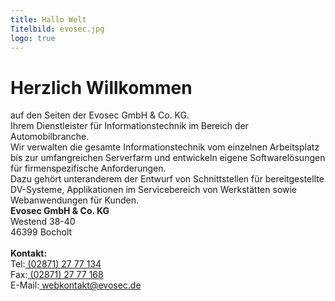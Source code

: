 ```yaml
---
title: Hallo Welt
Titelbild: evosec.jpg
logo: true
---
```

<div class="row">
<div class="col-md-6 offset-md-1 abstand">
<h1>Herzlich Willkommen</h1>
</div>
</div>

<div class="row">
<div class="col-md-7">
<div class="row links">
<div class="col-md-3 offset-md-1 abstand">
auf den Seiten der Evosec GmbH & Co. KG.<br> Ihrem Dienstleister für Informationstechnik im Bereich der Automobilbranche.<br>
</div>
<div class="col-md-3 abstand"> 
Wir verwalten die gesamte Informationstechnik vom einzelnen Arbeitsplatz bis zur umfangreichen Serverfarm und entwickeln eigene Softwarelösungen für firmenspezifische Anforderungen.<br>
</div>
</div>
<div class="row">
<div class="col-md-3 offset-md-1 abstand"> 
Dazu gehört unteranderem der Entwurf von Schnittstellen für bereitgestellte DV-Systeme, Applikationen im Servicebereich von Werkstätten sowie Webanwendungen für Kunden.<br>
</div>
</div>
</div>
</div>

<div class="row">
<div class="col-md-5">
<div class="row rechts">
<div class="col-md-4 abstand">
<div class="card bg-light mb-3">
<div class="card-body">
<strong>Evosec GmbH & Co. KG</strong><br>
Westend 38-40<br>
46399 Bocholt<br>
<br>
<strong>Kontakt:</strong><br>
Tel:<a href="tel:(02871) 27 77 134"> (02871) 27 77 134</a><br>
Fax:<a href="fax:(02871) 27 77 168"> (02871) 27 77 168</a><br>
E-Mail:<a href="mailto:webkontakt@evosec.de"> webkontakt@evosec.de</a><br>
</div>
</div>
</div>
</div>
</div>
</div>
